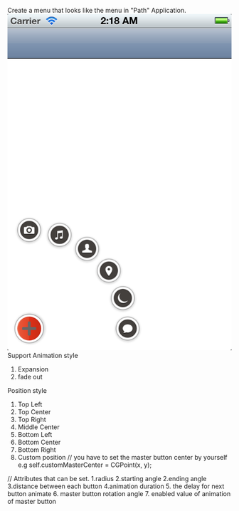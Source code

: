 Create a menu that looks like the menu in "Path" Application. 
<img src="https://github.com/centwave/CWAnimatedMenu/blob/master/screenshot.png">
Support Animation style
1. Expansion
2. fade out

Position style
1. Top Left
2. Top Center
3. Top Right
4. Middle Center
5. Bottom Left
6. Bottom Center
7. Bottom Right
8. Custom position  // you have to set the master button center by yourself e.g self.customMasterCenter = CGPoint(x, y);

// Attributes that can be set.
1.radius 
2.starting angle
2.ending angle
3.distance between each button
4.animation duration
5. the delay for next button animate
6. master button rotation angle
7. enabled value of animation of master button


